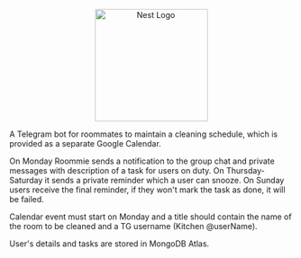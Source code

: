 <p align="center">
  <a href="http://nestjs.com/" target="blank"><img src="https://nestjs.com/img/logo-small.svg" width="200" alt="Nest Logo" /></a>
</p>

A Telegram bot for roommates to maintain a cleaning schedule, which is provided as a separate Google Calendar.

On Monday Roommie sends a notification to the group chat and private messages with description of a task for users on duty. On Thursday-Saturday it sends a private reminder which a user can snooze. On Sunday users receive the final reminder, if they won't mark the task as done, it will be failed.

Calendar event must start on Monday and a title should contain the name of the room to be cleaned and a TG username (Kitchen @userName).

User's details and tasks are stored in MongoDB Atlas.